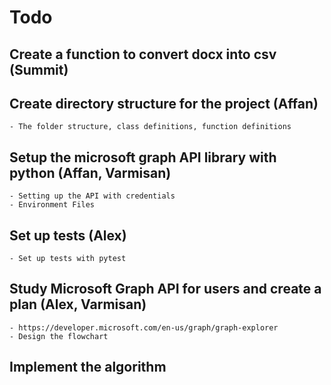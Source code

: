 # Todo

## Create a function to convert docx into csv (Summit)

## Create directory structure for the project (Affan)
    - The folder structure, class definitions, function definitions

## Setup the microsoft graph API library with python (Affan, Varmisan)
    - Setting up the API with credentials
    - Environment Files

## Set up tests (Alex)
    - Set up tests with pytest

## Study Microsoft Graph API for users and create a plan (Alex, Varmisan)
    - https://developer.microsoft.com/en-us/graph/graph-explorer
    - Design the flowchart

## Implement the algorithm
